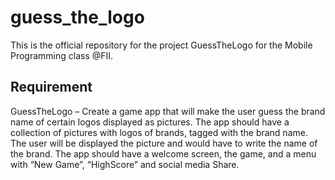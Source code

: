 # guess_the_logo

This is the official repository for the project GuessTheLogo for the Mobile Programming class @FII.


## Requirement 

GuessTheLogo – Create a game app that will make the user guess the brand name of
certain logos displayed as pictures. The app should have a collection of pictures with
logos of brands, tagged with the brand name. The user will be displayed the picture and
would have to write the name of the brand. The app should have a welcome screen, the
game, and a menu with “New Game”, “HighScore” and social media Share.